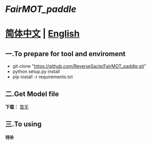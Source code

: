 **_FairMOT_paddle_**
===
**[简体中文](https://github.com/ReverseSacle/FairMOT_paddle/blob/main/README_cn.md) | [English](https://github.com/ReverseSacle/FairMOT_paddle/blob/main/README_English.md)**
===

一.To prepare for tool and enviroment
---
* git clone "https://github.com/ReverseSacle/FairMOT_paddle.git"
* python setup.py install
* pip install -r requirements.txt

二.Get Model file
---
**下载：** [暂无]()

三.To using
---
**待补**

